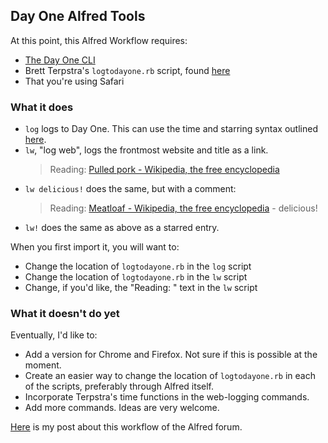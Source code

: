 ## Day One Alfred Tools


At this point, this Alfred Workflow requires:

* [The Day One CLI](http://dayoneapp.com/tools/)
* Brett Terpstra's `logtodayone.rb` script, found [here](http://brettterpstra.com/2012/01/16/logging-with-day-one-geek-style/)
* That you're using Safari

### What it does

* `log` logs to Day One. This can use the time and starring syntax outlined [here](http://brettterpstra.com/2012/01/16/logging-with-day-one-geek-style/).
* `lw`, "log web", logs the frontmost website and title as a link.  
	> Reading: [Pulled pork - Wikipedia, the free encyclopedia](http://en.wikipedia.org/wiki/Pulled_pork)
* `lw delicious!` does the same, but with a comment:  
	> Reading: [Meatloaf - Wikipedia, the free encyclopedia](http://en.wikipedia.org/wiki/Meatloaf) - delicious!
* `lw!` does the same as above as a starred entry.

When you first import it, you will want to:

* Change the location of `logtodayone.rb` in the `log` script
* Change the location of `logtodayone.rb` in the `lw` script
* Change, if you'd like, the "Reading: " text in the `lw` script
	


### What it doesn't do yet

Eventually, I'd like to:

* Add a version for Chrome and Firefox. Not sure if this is possible at the moment.
* Create an easier way to change the location of `logtodayone.rb` in each of the scripts, preferably through Alfred itself.
* Incorporate Terpstra's time functions in the web-logging commands.
* Add more commands. Ideas are very welcome.

[Here](http://www.alfredforum.com/topic/1436-day-one-tools-logging-and-logging-from-safari/) is my post about this workflow of the Alfred forum.